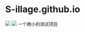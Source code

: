 # S-illage.github.io
<img src="https://truth.bahamut.com.tw/s01/202007/3df62014178d0fcdb6590a8105542a92.JPG" />  
<img src="https://i0.wp.com/lifebox.blog/wp-content/uploads/2022/04/%E5%86%B0%E8%8F%9303.jpeg?resize=723%2C1012&ssl=1" />
一个微小的测试项目

